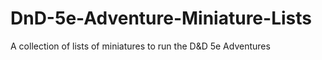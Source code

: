 # DnD-5e-Adventure-Miniature-Lists
A collection of lists of miniatures to run the D&amp;D 5e Adventures
